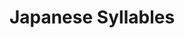 ---
layout: post
title: Japanese Syllables
categories: [language]
comments: true
published: false
---